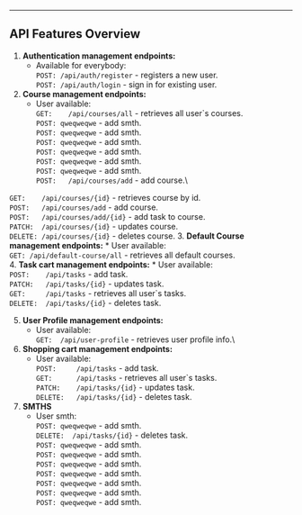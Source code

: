 ___
## API Features Overview
1. **Authentication management endpoints:**
    * Available for everybody:\
```POST: /api/auth/register``` - registers a new user.\
```POST: /api/auth/login``` - sign in for existing user.
2. **Course management endpoints:**
    * User available:\
```GET:    /api/courses/all```  - retrieves all user`s courses.\
     ```POST: qweqweqwe``` - add smth.\
     ```POST: qweqweqwe``` - add smth.\
     ```POST: qweqweqwe``` - add smth.\
     ```POST: qweqweqwe``` - add smth.\
     ```POST: qweqweqwe``` - add smth.\
     ```POST: qweqweqwe``` - add smth.\
```POST:   /api/courses/add``` - add course.\

```GET:    /api/courses/{id}``` - retrieves course by id.\
```POST:   /api/courses/add``` - add course.\
```POST:   /api/courses/add/{id}``` - add task to course.\
```PATCH:  /api/courses/{id}``` - updates course.\
```DELETE: /api/courses/{id}``` - deletes course.
3. **Default Course management endpoints:**
    * User available:\
```GET: /api/default-course/all``` - retrieves all default courses.\
4. **Task cart management endpoints:**
    * User available:\
```POST:    /api/tasks``` - add task.\
```PATCH:   /api/tasks/{id}``` - updates task.\
```GET:     /api/tasks``` - retrieves all user`s tasks.\
```DELETE:  /api/tasks/{id}``` - deletes task.

5. **User Profile management endpoints:**
   * User available:\
```GET:  /api/user-profile``` - retrieves user profile info.\
6. **Shopping cart management endpoints:**
    * User available:\
```POST:     /api/tasks``` - add task.\
```GET:      /api/tasks``` - retrieves all user`s tasks.\
```PATCH:    /api/tasks/{id}``` - updates task.\
```DELETE:   /api/tasks/{id}``` - deletes task.
7. **SMTHS**
   * User smth:\
     ```POST: qweqweqwe``` - add smth.\
     ```DELETE:  /api/tasks/{id}``` - deletes task.\
     ```POST: qweqweqwe``` - add smth.\
     ```POST: qweqweqwe``` - add smth.\
     ```POST: qweqweqwe``` - add smth.\
     ```POST: qweqweqwe``` - add smth.\
     ```POST: qweqweqwe``` - add smth.\
     ```POST: qweqweqwe``` - add smth.\
     ```POST: qweqweqwe``` - add smth.
     
